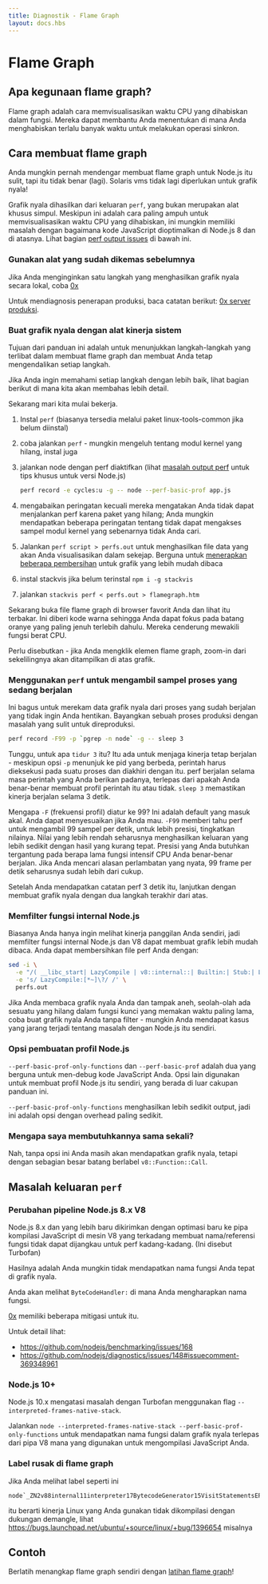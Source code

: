 ```yaml
---
title: Diagnostik - Flame Graph
layout: docs.hbs
---
```


# Flame Graph

## Apa kegunaan flame graph?

Flame graph adalah cara memvisualisasikan waktu CPU yang dihabiskan dalam fungsi. Mereka dapat membantu Anda menentukan di mana Anda menghabiskan terlalu banyak waktu untuk melakukan operasi sinkron.

## Cara membuat flame graph

Anda mungkin pernah mendengar membuat flame graph untuk Node.js itu sulit, tapi itu tidak benar (lagi). Solaris vms tidak lagi diperlukan untuk grafik nyala!

Grafik nyala dihasilkan dari keluaran `perf`, yang bukan merupakan alat khusus simpul. Meskipun ini adalah cara paling ampuh untuk memvisualisasikan waktu CPU yang dihabiskan, ini mungkin memiliki masalah dengan bagaimana kode JavaScript dioptimalkan di Node.js 8 dan di atasnya. Lihat bagian [perf output issues](#perf-output-issues) di bawah ini.

### Gunakan alat yang sudah dikemas sebelumnya

Jika Anda menginginkan satu langkah yang menghasilkan grafik nyala secara lokal, coba [0x](https://www.npmjs.com/package/0x)

Untuk mendiagnosis penerapan produksi, baca catatan berikut: [0x server produksi](https://github.com/davidmarkclements/0x/blob/master/docs/production-servers.md).

### Buat grafik nyala dengan alat kinerja sistem

Tujuan dari panduan ini adalah untuk menunjukkan langkah-langkah yang terlibat dalam membuat flame graph dan membuat Anda tetap mengendalikan setiap langkah.

Jika Anda ingin memahami setiap langkah dengan lebih baik, lihat bagian berikut di mana kita akan membahas lebih detail.

Sekarang mari kita mulai bekerja.

1. Instal `perf` (biasanya tersedia melalui paket linux-tools-common jika belum diinstal)
2. coba jalankan `perf` - mungkin mengeluh tentang modul kernel yang hilang, instal juga
3. jalankan node dengan perf diaktifkan (lihat [masalah output perf](#perf-output-issues) untuk tips khusus untuk versi Node.js)

   ```bash
   perf record -e cycles:u -g -- node --perf-basic-prof app.js
   ```

4. mengabaikan peringatan kecuali mereka mengatakan Anda tidak dapat menjalankan perf karena paket yang hilang; Anda mungkin mendapatkan beberapa peringatan tentang tidak dapat mengakses sampel modul kernel yang sebenarnya tidak Anda cari.
5. Jalankan `perf script > perfs.out` untuk menghasilkan file data yang akan Anda visualisasikan dalam sekejap. Berguna untuk [menerapkan beberapa pembersihan](#filtering-out-node-js-internal-functions) untuk grafik yang lebih mudah dibaca
6. instal stackvis jika belum terinstal `npm i -g stackvis`
7. jalankan `stackvis perf < perfs.out > flamegraph.htm`

Sekarang buka file flame graph di browser favorit Anda dan lihat itu terbakar. Ini diberi kode warna sehingga Anda dapat fokus pada batang oranye yang paling jenuh terlebih dahulu. Mereka cenderung mewakili fungsi berat CPU.

Perlu disebutkan - jika Anda mengklik elemen flame graph, zoom-in dari sekelilingnya akan ditampilkan di atas grafik.

### Menggunakan `perf` untuk mengambil sampel proses yang sedang berjalan

Ini bagus untuk merekam data grafik nyala dari proses yang sudah berjalan yang tidak ingin Anda hentikan. Bayangkan sebuah proses produksi dengan masalah yang sulit untuk direproduksi.

```bash
perf record -F99 -p `pgrep -n node` -g -- sleep 3
```

Tunggu, untuk apa `tidur 3` itu? Itu ada untuk menjaga kinerja tetap berjalan - meskipun opsi `-p` menunjuk ke pid yang berbeda, perintah harus dieksekusi pada suatu proses dan diakhiri dengan itu. perf berjalan selama masa perintah yang Anda berikan padanya, terlepas dari apakah Anda benar-benar membuat profil perintah itu atau tidak. `sleep 3` memastikan kinerja berjalan selama 3 detik.

Mengapa `-F` (frekuensi profil) diatur ke 99? Ini adalah default yang masuk akal. Anda dapat menyesuaikan jika Anda mau. `-F99` memberi tahu perf untuk mengambil 99 sampel per detik, untuk lebih presisi, tingkatkan nilainya. Nilai yang lebih rendah seharusnya menghasilkan keluaran yang lebih sedikit dengan hasil yang kurang tepat. Presisi yang Anda butuhkan tergantung pada berapa lama fungsi intensif CPU Anda benar-benar berjalan. Jika Anda mencari alasan perlambatan yang nyata, 99 frame per detik seharusnya sudah lebih dari cukup.

Setelah Anda mendapatkan catatan perf 3 detik itu, lanjutkan dengan membuat grafik nyala dengan dua langkah terakhir dari atas.

### Memfilter fungsi internal Node.js

Biasanya Anda hanya ingin melihat kinerja panggilan Anda sendiri, jadi memfilter fungsi internal Node.js dan V8 dapat membuat grafik lebih mudah dibaca. Anda dapat membersihkan file perf Anda dengan:

```bash
sed -i \
  -e "/( __libc_start| LazyCompile | v8::internal::| Builtin:| Stub:| LoadIC:|\[unknown\]| LoadPolymorphicIC:)/d" \
  -e 's/ LazyCompile:[*~]\?/ /' \
  perfs.out
```

Jika Anda membaca grafik nyala Anda dan tampak aneh, seolah-olah ada sesuatu yang hilang dalam fungsi kunci yang memakan waktu paling lama, coba buat grafik nyala Anda tanpa filter - mungkin Anda mendapat kasus yang jarang terjadi tentang masalah dengan Node.js itu sendiri.

### Opsi pembuatan profil Node.js

`--perf-basic-prof-only-functions` dan `--perf-basic-prof` adalah dua yang berguna untuk men-debug kode JavaScript Anda. Opsi lain digunakan untuk membuat profil Node.js itu sendiri, yang berada di luar cakupan panduan ini.

`--perf-basic-prof-only-functions` menghasilkan lebih sedikit output, jadi ini adalah opsi dengan overhead paling sedikit.

### Mengapa saya membutuhkannya sama sekali?

Nah, tanpa opsi ini Anda masih akan mendapatkan grafik nyala, tetapi dengan sebagian besar batang berlabel `v8::Function::Call`.

## Masalah keluaran `perf`

### Perubahan pipeline Node.js 8.x V8

Node.js 8.x dan yang lebih baru dikirimkan dengan optimasi baru ke pipa kompilasi JavaScript di mesin V8 yang terkadang membuat nama/referensi fungsi tidak dapat dijangkau untuk perf kadang-kadang. (Ini disebut Turbofan)

Hasilnya adalah Anda mungkin tidak mendapatkan nama fungsi Anda tepat di grafik nyala.

Anda akan melihat `ByteCodeHandler:` di mana Anda mengharapkan nama fungsi.

[0x](https://www.npmjs.com/package/0x) memiliki beberapa mitigasi untuk itu.

Untuk detail lihat:

- https://github.com/nodejs/benchmarking/issues/168
- https://github.com/nodejs/diagnostics/issues/148#issuecomment-369348961

### Node.js 10+

Node.js 10.x mengatasi masalah dengan Turbofan menggunakan flag `--interpreted-frames-native-stack`.

Jalankan `node --interpreted-frames-native-stack --perf-basic-prof-only-functions` untuk mendapatkan nama fungsi dalam grafik nyala terlepas dari pipa V8 mana yang digunakan untuk mengompilasi JavaScript Anda.

### Label rusak di flame graph

Jika Anda melihat label seperti ini

```
node`_ZN2v88internal11interpreter17BytecodeGenerator15VisitStatementsEPNS0_8ZoneListIPNS0_9StatementEEE
```

itu berarti kinerja Linux yang Anda gunakan tidak dikompilasi dengan dukungan demangle, lihat https://bugs.launchpad.net/ubuntu/+source/linux/+bug/1396654 misalnya

## Contoh

Berlatih menangkap flame graph sendiri dengan [latihan flame graph](https://github.com/naugtur/node-example-flamegraph)!
